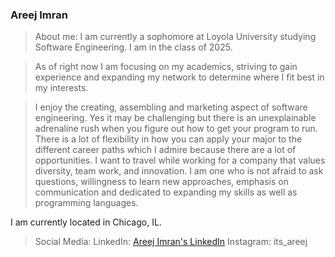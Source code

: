 ### Areej Imran

>About me: I am currently a sophomore at Loyola University studying Software Engineering. 
I am in the class of 2025. 

>As of right now I am focusing on my academics, striving to gain experience and expanding my network to determine where I fit best in my interests. 

>I enjoy the creating, assembling and marketing aspect of software engineering. Yes it may be challenging but there is an unexplainable adrenaline rush when you figure out how to get your program to run. There is a lot of flexibility in how you can apply your major to the different career paths which I admire because there are a lot of opportunities. I want to travel while working for a company that values diversity, team work, and innovation. I am one who is not afraid to ask questions, willingness to learn new approaches, emphasis on communication and dedicated to expanding my skills as well as programming languages. 


I am currently located in Chicago, IL. 


>Social Media:
>LinkedIn: [Areej Imran's LinkedIn](www.linkedin.com/in/areej-imran-791b4a22a)
>Instagram: its_areej 

